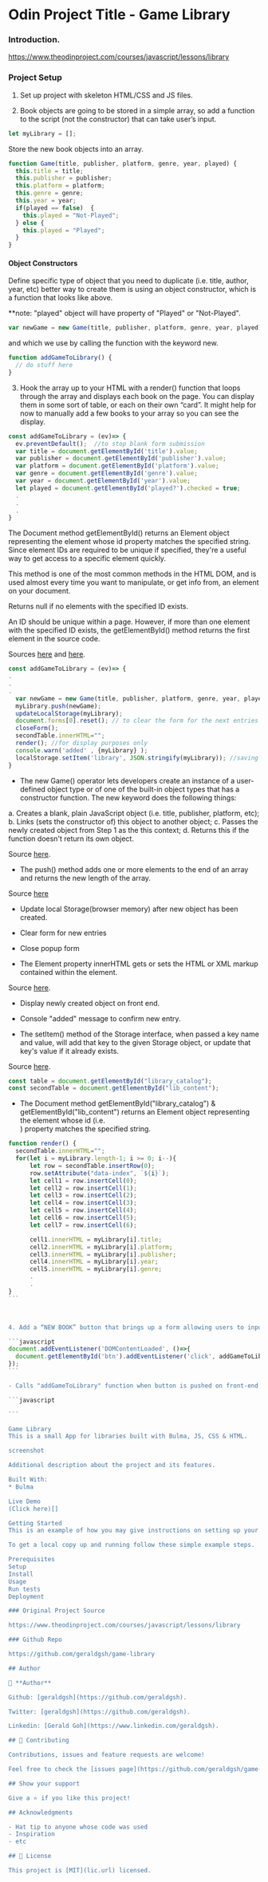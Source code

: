# Odin Project Title - Game Library 

### Introduction.

https://www.theodinproject.com/courses/javascript/lessons/library

### Project Setup

1. Set up project with skeleton HTML/CSS and JS files.

2. Book objects are going to be stored in a simple array, so add a function to the script (not the constructor) that can take user’s input. 

```javascript
let myLibrary = [];
```

Store the new book objects into an array.

```javascript
function Game(title, publisher, platform, genre, year, played) {
  this.title = title;
  this.publisher = publisher;
  this.platform = platform;
  this.genre = genre;
  this.year = year;
  if(played == false)  {
    this.played = "Not-Played";
  } else {
    this.played = "Played";
  }
}
```

#### Object Constructors

Define specific type of object that you need to duplicate (i.e. title, author, year, etc) better way to create them is using an object constructor, which is a function that looks like above. 

**note: "played" object will have property of "Played" or "Not-Played".

```javascript
var newGame = new Game(title, publisher, platform, genre, year, played);
```

and which we use by calling the function with the keyword new.

```javascript
function addGameToLibrary() {
  // do stuff here
}
```

3. Hook the array up to your HTML with a render() function that loops through the array and displays each book on the page. You can display them in some sort of table, or each on their own “card”. It might help for now to manually add a few books to your array so you can see the display.

```javascript
const addGameToLibrary = (ev)=> {
  ev.preventDefault();  //to stop blank form submission
  var title = document.getElementById('title').value;
  var publisher = document.getElementById('publisher').value;
  var platform = document.getElementById('platform').value;
  var genre = document.getElementById('genre').value;
  var year = document.getElementById('year').value;
  let played = document.getElementById('played?').checked = true;
  .
  .
  .
}
```
The Document method getElementById() returns an Element object representing the element whose id property matches the specified string. Since element IDs are required to be unique if specified, they're a useful way to get access to a specific element quickly.

This method is one of the most common methods in the HTML DOM, and is used almost every time you want to manipulate, or get info from, an element on your document.

Returns null if no elements with the specified ID exists.

An ID should be unique within a page. However, if more than one element with the specified ID exists, the getElementById() method returns the first element in the source code.

Sources [here](https://www.w3schools.com/jsref/met_document_getelementbyid.asp) and [here](https://developer.mozilla.org/en-US/docs/Web/API/Document/getElementById).

```javascript
const addGameToLibrary = (ev)=> {
.
.
.
  var newGame = new Game(title, publisher, platform, genre, year, played);
  myLibrary.push(newGame);
  updateLocalStorage(myLibrary);
  document.forms[0].reset(); // to clear the form for the next entries
  closeForm();
  secondTable.innerHTML="";  
  render(); //for display purposes only
  console.warn('added' , {myLibrary} );  
  localStorage.setItem('library', JSON.stringify(myLibrary)); //saving to localStorage
}
```
- The new Game() operator lets developers create an instance of a user-defined object type or of one of the built-in object types that has a constructor function. The new keyword does the following things:

a. Creates a blank, plain JavaScript object (i.e. title, publisher, platform, etc);
b. Links (sets the constructor of) this object to another object;
c. Passes the newly created object from Step 1 as the this context;
d. Returns this if the function doesn't return its own object.

Source [here](https://developer.mozilla.org/en-US/docs/Web/JavaScript/Reference/Operators/new).

- The push() method adds one or more elements to the end of an array and returns the new length of the array.

Source [here](https://developer.mozilla.org/en-US/docs/Web/JavaScript/Reference/Global_Objects/Array/push)

- Update local Storage(browser memory) after new object has been created.

- Clear form for new entries

- Close popup form

- The Element property innerHTML gets or sets the HTML or XML markup contained within the element.

Source [here](https://developer.mozilla.org/en-US/docs/Web/API/Element/innerHTML).

- Display newly created object on front end.

- Console "added" message to confirm new entry.

- The setItem() method of the Storage interface, when passed a key name and value, will add that key to the given Storage object, or update that key's value if it already exists.

Source [here](https://developer.mozilla.org/en-US/docs/Web/API/Storage/setItem).

```javascript
const table = document.getElementById("library_catalog");
const secondTable = document.getElementById("lib_content");
```

- The Document method getElementById("library_catalog") & getElementById("lib_content") returns an Element object representing the element whose id (i.e. <div id="lib_content"></div>) property matches the specified string.

````javascript
function render() {
  secondTable.innerHTML="";
  for(let i = myLibrary.length-1; i >= 0; i--){
      let row = secondTable.insertRow(0);
      row.setAttribute("data-index", `${i}`);
      let cell1 = row.insertCell(0);
      let cell2 = row.insertCell(1);
      let cell3 = row.insertCell(2);
      let cell4 = row.insertCell(3);
      let cell5 = row.insertCell(4);
      let cell6 = row.insertCell(5);
      let cell7 = row.insertCell(6);

      cell1.innerHTML = myLibrary[i].title;
      cell2.innerHTML = myLibrary[i].platform;
      cell3.innerHTML = myLibrary[i].publisher;
      cell4.innerHTML = myLibrary[i].year;
      cell5.innerHTML = myLibrary[i].genre;
      .
      .
}
```



4. Add a “NEW BOOK” button that brings up a form allowing users to input the details for the new book: author, title, number of pages, whether it’s been read and anything else you might want.

```javascript
document.addEventListener('DOMContentLoaded', ()=>{
  document.getElementById('btn').addEventListener('click', addGameToLibrary);
});
```

- Calls "addGameToLibrary" function when button is pushed on front-end.

```javascript

```

Game Library
This is a small App for libraries built with Bulma, JS, CSS & HTML.

screenshot

Additional description about the project and its features.

Built With:
* Bulma

Live Demo
(Click here)[]

Getting Started
This is an example of how you may give instructions on setting up your project locally. Modify this file to match your project, remove sections that don't apply. For example: delete the testing section if the currect project doesn't require testing.

To get a local copy up and running follow these simple example steps.

Prerequisites
Setup
Install
Usage
Run tests
Deployment

### Original Project Source

https://www.theodinproject.com/courses/javascript/lessons/library

### Github Repo

https://github.com/geraldgsh/game-library

## Author

👤 **Author**

Github: [geraldgsh](https://github.com/geraldgsh).

Twitter: [geraldgsh](https://github.com/geraldgsh).

Linkedin: [Gerald Goh](https://www.linkedin.com/geraldgsh).

## 🤝 Contributing

Contributions, issues and feature requests are welcome!

Feel free to check the [issues page](https://github.com/geraldgsh/game-library/issues).

## Show your support

Give a ⭐️ if you like this project!

## Acknowledgments

- Hat tip to anyone whose code was used
- Inspiration
- etc

## 📝 License

This project is [MIT](lic.url) licensed.